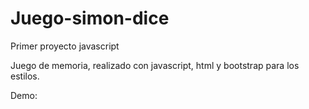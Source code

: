 # Juego-simon-dice
Primer proyecto javascript

Juego de memoria, realizado con javascript, html y bootstrap para los estilos.

Demo: 
